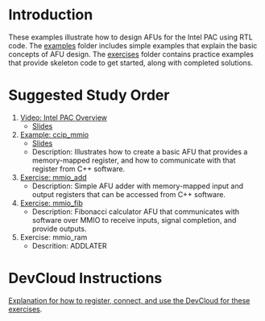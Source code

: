 # Introduction

These examples illustrate how to design AFUs for the Intel PAC using RTL code. The [examples](examples/) folder includes simple examples that explain the basic concepts of AFU design. The [exercises](exercises/) folder contains practice examples that provide skeleton code to get started, along with completed solutions.

# Suggested Study Order

1. [Video: Intel PAC Overview](https://www.youtube.com/watch?v=0X-3bSiUw9o)
    - [Slides](examples/ccip_mmio/intel_pac_rtl_ccip.pptx)    
2. [Example: ccip_mmio](examples/ccip_mmio)
    - [Slides](examples/ccip_mmio/intel_pac_rtl_ccip.pptx)
    - Description: Illustrates how to create a basic AFU that provides a memory-mapped register, and how to communicate with that register from C++ software.
3. [Exercise: mmio_add](exercises/mmio_add)    
    - Description: Simple AFU adder with memory-mapped input and output registers that can be accessed from C++ software.
4. [Exercise: mmio_fib](exercises/mmio_fib)
    - Description: Fibonacci calculator AFU that communicates with software over MMIO to receive inputs, signal completion, and provide outputs.    
5. Exercise: mmio_ram
    - Descrition: ADDLATER

# DevCloud Instructions

[Explanation for how to register, connect, and use the DevCloud for these exercises](https://github.com/intel/FPGA-Devcloud).




